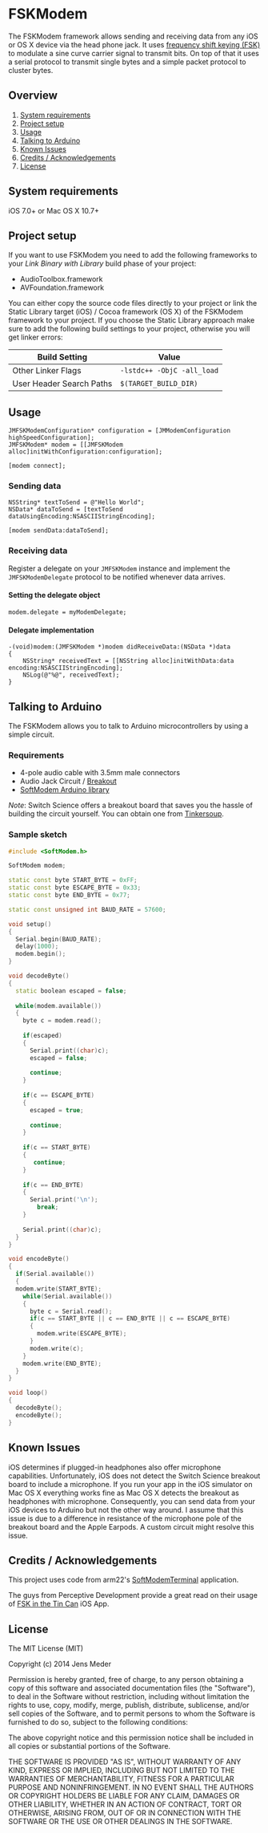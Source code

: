 FSKModem
=============

The FSKModem framework allows sending and receiving data from any iOS or OS X device via the head phone jack. It uses [frequency shift keying (FSK)](http://en.wikipedia.org/wiki/Frequency-shift_keying) to modulate a sine curve carrier signal to transmit bits. On top of that it uses a serial protocol to transmit single bytes and a simple packet protocol to cluster bytes. 

## Overview

1. [System requirements](README.md#system-requirements)
2. [Project setup](README.md#project-setup)
3. [Usage](README.md#usage)
4. [Talking to Arduino](README.md#talking-to-arduino)
5. [Known Issues](README.md#known-issues)
6. [Credits / Acknowledgements](README.md#credits--acknowledgements)
7. [License](README.md#license)

## System requirements

iOS 7.0+ or Mac OS X 10.7+

## Project setup

If you want to use FSKModem you need to add the following frameworks to your _Link Binary with Library_ build phase of your project:

* AudioToolbox.framework
* AVFoundation.framework

You can either copy the source code files directly to your project or link the Static Library target (iOS) / Cocoa framework (OS X) of the FSKModem framework to your project. If you choose the Static Library approach make sure to add the following build settings to your project, otherwise you will get linker errors:

| Build Setting  | Value |
| ------------- | ------------- |
| Other Linker Flags  | `-lstdc++ -ObjC -all_load`  |
| User Header Search Paths  | `$(TARGET_BUILD_DIR)`  |

## Usage

```objc
JMFSKModemConfiguration* configuration = [JMModemConfiguration highSpeedConfiguration];
JMFSKModem* modem = [[JMFSKModem alloc]initWithConfiguration:configuration];

[modem connect];
```

### Sending data

```objc
NSString* textToSend = @"Hello World";
NSData* dataToSend = [textToSend dataUsingEncoding:NSASCIIStringEncoding];

[modem sendData:dataToSend];
```

### Receiving data

Register a delegate on your `JMFSKModem` instance and implement the `JMFSKModemDelegate` protocol to be notified whenever data arrives.

#### Setting the delegate object

```objc
modem.delegate = myModemDelegate;
```

#### Delegate implementation

```objc
-(void)modem:(JMFSKModem *)modem didReceiveData:(NSData *)data
{
	NSString* receivedText = [[NSString alloc]initWithData:data encoding:NSASCIIStringEncoding];
	NSLog(@"%@", receivedText);
}
```
## Talking to Arduino

The FSKModem allows you to talk to Arduino microcontrollers by using a simple circuit. 

### Requirements

* 4-pole audio cable with 3.5mm male connectors
* Audio Jack Circuit / [Breakout](http://www.switch-science.com/catalog/600/)
* [SoftModem Arduino library](https://code.google.com/p/arms22/downloads/detail?name=SoftModem-005.zip)

_Note_: Switch Science offers a breakout board that saves you the hassle of building the circuit yourself. You can obtain one from [Tinkersoup](https://www.tinkersoup.de/a-569/).

### Sample sketch

```c++
#include <SoftModem.h>

SoftModem modem;

static const byte START_BYTE = 0xFF;
static const byte ESCAPE_BYTE = 0x33;
static const byte END_BYTE = 0x77;

static const unsigned int BAUD_RATE = 57600;

void setup()
{
  Serial.begin(BAUD_RATE);
  delay(1000);
  modem.begin();
}

void decodeByte()
{
  static boolean escaped = false;
  
  while(modem.available())
  {
    byte c = modem.read();
    
    if(escaped)
    {
      Serial.print((char)c);
      escaped = false;
      
      continue;
    }
    
    if(c == ESCAPE_BYTE)
    {
      escaped = true;
      
      continue;
    }
    
    if(c == START_BYTE)
    {
       continue;
    }
    
    if(c == END_BYTE)
    {
      Serial.print('\n');
        break;
    }
    
    Serial.print((char)c);
  }
}

void encodeByte()
{
  if(Serial.available())
  {
  modem.write(START_BYTE);
    while(Serial.available())
    {
      byte c = Serial.read();
      if(c == START_BYTE || c == END_BYTE || c == ESCAPE_BYTE)
      {
        modem.write(ESCAPE_BYTE);
      }
      modem.write(c);
    }
    modem.write(END_BYTE);
  }
}

void loop()
{
  decodeByte();
  encodeByte();
}
```
## Known Issues

iOS determines if plugged-in headphones also offer microphone capabilities. Unfortunately, iOS does not detect the Switch Science breakout board to include a microphone. If you run your app in the iOS simulator on Mac OS X everything works fine as Mac OS X detects the breakout as headphones with microphone. Consequently, you can send data from your iOS devices to Arduino but not the other way around. I assume that this issue is due to a difference in resistance of the microphone pole of the breakout board and the Apple Earpods. A custom circuit might resolve this issue.

## Credits / Acknowledgements

This project uses code from arm22's [SoftModemTerminal](https://code.google.com/p/arms22/wiki/SoftModemBreakoutBoard
) application.

The guys from Perceptive Development provide a great read on their usage of [FSK in the Tin Can](http://labs.perceptdev.com/how-to-talk-to-tin-can/) iOS App.

## License

The MIT License (MIT)

Copyright (c) 2014 Jens Meder

Permission is hereby granted, free of charge, to any person obtaining a copy
of this software and associated documentation files (the "Software"), to deal
in the Software without restriction, including without limitation the rights
to use, copy, modify, merge, publish, distribute, sublicense, and/or sell
copies of the Software, and to permit persons to whom the Software is
furnished to do so, subject to the following conditions:

The above copyright notice and this permission notice shall be included in all
copies or substantial portions of the Software.

THE SOFTWARE IS PROVIDED "AS IS", WITHOUT WARRANTY OF ANY KIND, EXPRESS OR
IMPLIED, INCLUDING BUT NOT LIMITED TO THE WARRANTIES OF MERCHANTABILITY,
FITNESS FOR A PARTICULAR PURPOSE AND NONINFRINGEMENT. IN NO EVENT SHALL THE
AUTHORS OR COPYRIGHT HOLDERS BE LIABLE FOR ANY CLAIM, DAMAGES OR OTHER
LIABILITY, WHETHER IN AN ACTION OF CONTRACT, TORT OR OTHERWISE, ARISING FROM,
OUT OF OR IN CONNECTION WITH THE SOFTWARE OR THE USE OR OTHER DEALINGS IN THE
SOFTWARE.
